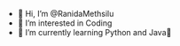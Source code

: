 - 👋 Hi, I’m @RanidaMethsilu
- 👀 I’m interested in Coding
- 🌱 I’m currently learning Python and Java🙂

<!---
RanidaMethsilu/RanidaMethsilu is a ✨ special ✨ repository because its `README.md` (this file) appears on your GitHub profile.
You can click the Preview link to take a look at your changes.
--->

